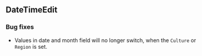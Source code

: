 ## DateTimeEdit

### Bug fixes

* Values in date and month field will no longer switch, when the `Culture` or `Region` is set. 
